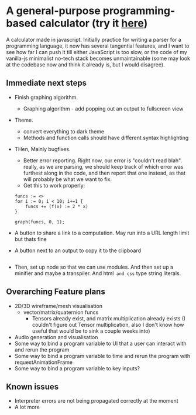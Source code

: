 # A general-purpose programming-based calculator (try it [here](https://el-tejaso.github.io/Calculator/calculator.html))
A calculator made in javascript. Initially practice for writing a parser for a programming language, it now has several tangential features, and I want to see how far I can push it till either JavaScript is too slow, or the code of my vanilla-js minimalist no-tech stack becomes unmaintainable (some may look at the codebase now and think it already is, but I would disagree).

## Immediate next steps

- Finish graphing algorithm.
    - Graphing algorithm - add popping out an output to fullscreen view
    
- Theme. 
    - convert everything to dark theme
    - Methods and function calls should have different syntax highlighting

- THen, Mainly bugfixes.
    - Better error reporting. Right now, our error is "couldn't read blah". really, as we are parsing, we should keep track of which error was furthest along in the code, and then report that one instead, as that will probably be what we want to fix.
    - Get this to work properly:
    ```
    funcs := <>
    for i := 0; i < 10; i+=1 {
        funcs += (f(x) := 2 * x)
    }

    graph(funcs, 0, 1);

- A button to share a link to a computation. May run into a URL length limit but thats fine
- A button next to an output to copy it to the clipboard


    ```
- Then, set up node so that we can use modules. And then set up a minifier and maybe a transpiler. And html`` and css`` type string literals.




## Overarching Feature plans

- 2D/3D wireframe/mesh visualisation
    - vector/matrix/quaternion funcs
        - Tensors already exist, and matrix multiplication already exists (I couldn't figure out Tensor multiplication, also I don't know how useful that would be to sink a couple weeks into)
- Audio generation and visualisation
- Some way to bind a program variable to UI that a user can interact with and rerun the program
- Some way to bind a program variable to time and rerun the program with requestAnimationFrame
- Some way to bind a program variable to key inputs?

## Known issues
- Interpreter errors are not being propagated correctly at the moment
- A lot more